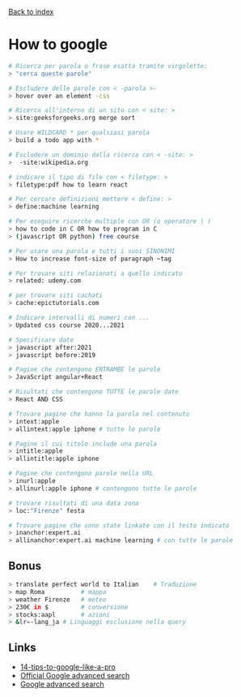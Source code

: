 [Back to index](../README.md)

# How to google

```bash
# Ricerca per parola o frase esatta tramite virgolette:
> "cerca queste parole"

# Escludere delle parole con < -parola >-
> hover over an element -css

# Ricerca all'interno di un sito con < site: >
> site:geeksforgeeks.org merge sort

# Usare WILDCARD * per qualsiasi parola 
> build a todo app with *

# Escludere un dominio dalla ricerca con < -site: >
>  -site:wikipedia.org

# indicare il tipo di file con < filetype: >
> filetype:pdf how to learn react

# Per cercare definizioni mettere < define: >
> define:machine learning

# Per eseguire ricerche multiple con OR (o operatore | )
> how to code in C OR how to program in C
> (javascript OR python) free course

# Per usare una parola e tutti i suoi SINONIMI
> How to increase font-size of paragraph ~tag

# Per trovare siti relazionati a quello indicato
> related: udemy.com

# per trovare siti cachati
> cache:epictutorials.com

# Indicare intervalli di numeri con ...
> Updated css course 2020...2021

# Specificare date
> javascript after:2021
> javascript before:2019

# Pagine che contengono ENTRAMBE le parole
> JavaScript angular+React

# Risultati che contengono TUTTE le parole date 
> React AND CSS

# Trovare pagine che hanno la parola nel contenuto
> intext:apple
> allintext:apple iphone # tutte le parole

# Pagine il cui titolo include una parola
> intitle:apple
> allintitle:apple iphone

# Pagine che contengono parole nella URL
> inurl:apple
> allinurl:apple iphone # contengono tutte le parole

# trovare risultati di una data zona
> loc:"Firenze" festa

# Trovare pagine che sono state linkate con il testo indicato
> inanchor:expert.ai
> allinanchor:expert.ai machine learning # con tutte le parole
```

## Bonus
```bash
> translate perfect world to Italian    # Traduzione
> map Roma          # mappa
> weather Firenze   # meteo 
> 230€ in $         # conversione
> stocks:aapl       # azioni
> &lr=-lang_ja # Linguaggi esclusione nella query
```


## Links
- [14-tips-to-google-like-a-pro](https://dev.to/ruphaa/14-tips-to-google-like-a-pro-14jo)
- [Official Google advanced search](https://www.google.com/advanced_search)
- [Google advanced search](https://ahrefs.com/blog/google-advanced-search-operators/)